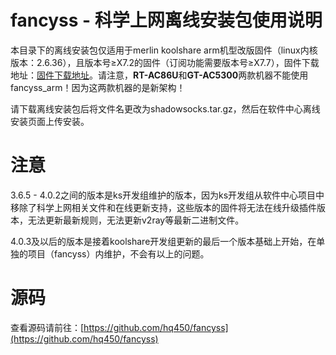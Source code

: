 # fancyss - 科学上网离线安装包使用说明
本目录下的离线安装包仅适用于merlin koolshare arm机型改版固件（linux内核版本：2.6.36），且版本号≥X7.2的固件（订阅功能需要版本号≥X7.7），固件下载地址：[固件下载地址](http://koolshare.cn/forum-96-1.html)。请注意，<b>RT-AC86U</b>和<b>GT-AC5300</b>两款机器不能使用fancyss_arm！因为这两款机器的是新架构！

请下载离线安装包后将文件名更改为shadowsocks.tar.gz，然后在软件中心离线安装页面上传安装。

# 注意
3.6.5 - 4.0.2之间的版本是ks开发组维护的版本，因为ks开发组从软件中心项目中移除了科学上网相关文件和在线更新支持，这些版本的固件将无法在线升级插件版本，无法更新最新规则，无法更新v2ray等最新二进制文件。

4.0.3及以后的版本是接着koolshare开发组更新的最后一个版本基础上开始，在单独的项目（fancyss）内维护，不会有以上的问题。

# 源码
查看源码请前往：[https://github.com/hq450/fancyss](https://github.com/hq450/fancyss)
